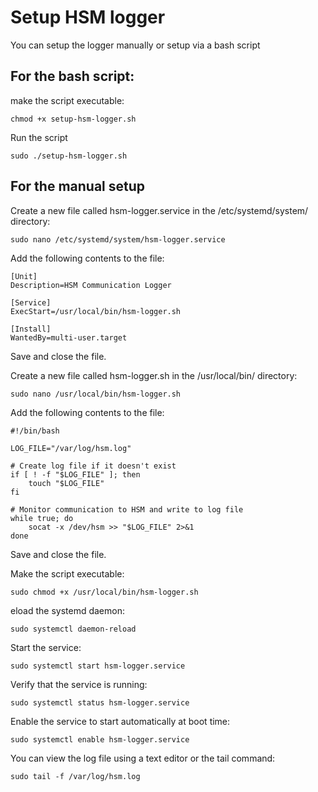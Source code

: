 # Setup HSM logger

You can setup the logger manually or setup via a bash script

## For the bash script:

make the script executable:

```
chmod +x setup-hsm-logger.sh
```

Run the script 

```
sudo ./setup-hsm-logger.sh
```

## For the manual setup


Create a new file called hsm-logger.service in the /etc/systemd/system/ directory:

```
sudo nano /etc/systemd/system/hsm-logger.service
```

Add the following contents to the file:

```
[Unit]
Description=HSM Communication Logger

[Service]
ExecStart=/usr/local/bin/hsm-logger.sh

[Install]
WantedBy=multi-user.target
```

Save and close the file.

Create a new file called hsm-logger.sh in the /usr/local/bin/ directory:

```
sudo nano /usr/local/bin/hsm-logger.sh
```

Add the following contents to the file:

```
#!/bin/bash

LOG_FILE="/var/log/hsm.log"

# Create log file if it doesn't exist
if [ ! -f "$LOG_FILE" ]; then
    touch "$LOG_FILE"
fi

# Monitor communication to HSM and write to log file
while true; do
    socat -x /dev/hsm >> "$LOG_FILE" 2>&1
done
```

Save and close the file.

Make the script executable:

```
sudo chmod +x /usr/local/bin/hsm-logger.sh
```

eload the systemd daemon:

```
sudo systemctl daemon-reload
```

Start the service:

```
sudo systemctl start hsm-logger.service
```

Verify that the service is running:

```
sudo systemctl status hsm-logger.service
```

Enable the service to start automatically at boot time:

```
sudo systemctl enable hsm-logger.service
```

You can view the log file using a text editor or the tail command:

```
sudo tail -f /var/log/hsm.log
```